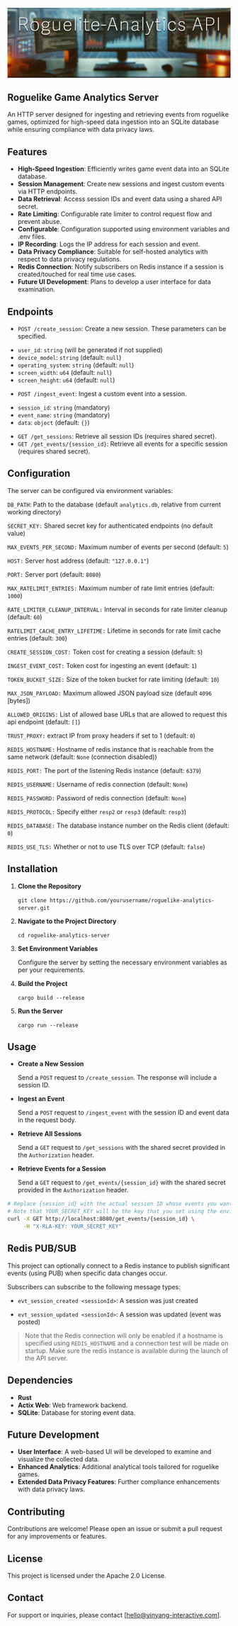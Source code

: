 ![Roguelike Game Analytics Server](__assets/roguelike-analytics-api.jpg)

## Roguelike Game Analytics Server

An HTTP server designed for ingesting and retrieving events from roguelike games, optimized for high-speed data ingestion into an SQLite database while ensuring compliance with data privacy laws.

## Features

*   **High-Speed Ingestion**: Efficiently writes game event data into an SQLite database.
*   **Session Management**: Create new sessions and ingest custom events via HTTP endpoints.
*   **Data Retrieval**: Access session IDs and event data using a shared API secret.
*   **Rate Limiting**: Configurable rate limiter to control request flow and prevent abuse.
*   **Configurable**: Configuration supported using environment variables and .env files.
*   **IP Recording**: Logs the IP address for each session and event.
*   **Data Privacy Compliance**: Suitable for self-hosted analytics with respect to data privacy regulations.
*   **Redis Connection**: Notify subscribers on Redis instance if a session is created/touched for real time use cases.
*   **Future UI Development**: Plans to develop a user interface for data examination.

## Endpoints

*   `POST /create_session`: Create a new session. These parameters can be specified.
  - `user_id`: `string` (will be generated if not supplied)
  - `device_model`: `string` (default: `null`)
  - `operating_system`: `string` (default: `null`)
  - `screen_width`: `u64` (default: `null`)
  - `screen_height`: `u64` (default: `null`)
*   `POST /ingest_event`: Ingest a custom event into a session.
  - `session_id`: `string` (mandatory)
  - `event_name`: `string` (mandatory)
  - `data`: `object` (default: `{}`)
*   `GET /get_sessions`: Retrieve all session IDs (requires shared secret).
*   `GET /get_events/{session_id}`: Retrieve all events for a specific session (requires shared secret).

## Configuration

The server can be configured via environment variables:

`DB_PATH`: Path to the database (default `analytics.db`, relative from current working directory)

`SECRET_KEY:` Shared secret key for authenticated endpoints (no default value)

`MAX_EVENTS_PER_SECOND:` Maximum number of events per second (default: `5`)

`HOST:` Server host address (default: `"127.0.0.1"`)

`PORT:` Server port (default: `8080`)

`MAX_RATELIMIT_ENTRIES:` Maximum number of rate limit entries (default: `1000`)

`RATE_LIMITER_CLEANUP_INTERVAL:` Interval in seconds for rate limiter cleanup (default: `60`)

`RATELIMIT_CACHE_ENTRY_LIFETIME:` Lifetime in seconds for rate limit cache entries (default: `300`)

`CREATE_SESSION_COST:` Token cost for creating a session (default: `5`)

`INGEST_EVENT_COST:` Token cost for ingesting an event (default: `1`)

`TOKEN_BUCKET_SIZE:` Size of the token bucket for rate limiting (default: `10`)

`MAX_JSON_PAYLOAD:` Maximum allowed JSON payload size (default `4096` [bytes])

`ALLOWED_ORIGINS:` List of allowed base URLs that are allowed to request this api endpoint (default: `[]`)

`TRUST_PROXY:` extract IP from proxy headers if set to 1 (default: `0`)

`REDIS_HOSTNAME:` Hostname of redis instance that is reachable from the same network (default: `None` (connection disabled))

`REDIS_PORT:` The port of the listening Redis instance (default: `6379`)

`REDIS_USERNAME:` Username of redis connection (default: `None`)

`REDIS_PASSWORD:` Password of redis connection (default: `None`)

`REDIS_PROTOCOL:` Specify either `resp2` or `resp3` (default: `resp3`)

`REDIS_DATABASE:` The database instance number on the Redis client (default: `0`)

`REDIS_USE_TLS:` Whether or not to use TLS over TCP (default: `false`)

## Installation

1.  **Clone the Repository**
    
    `git clone https://github.com/yourusername/roguelike-analytics-server.git`
    
2.  **Navigate to the Project Directory**
    
    `cd roguelike-analytics-server`
    
3.  **Set Environment Variables**
    
    Configure the server by setting the necessary environment variables as per your requirements.
    
4.  **Build the Project**
    
    `cargo build --release`
    
5.  **Run the Server**
    
    `cargo run --release`
    

## Usage

*   **Create a New Session**
    
    Send a `POST` request to `/create_session`. The response will include a session ID.
    
*   **Ingest an Event**
    
    Send a `POST` request to `/ingest_event` with the session ID and event data in the request body.
    
*   **Retrieve All Sessions**
    
    Send a `GET` request to `/get_sessions` with the shared secret provided in the `Authorization` header.
    
*   **Retrieve Events for a Session**
    
    Send a `GET` request to `/get_events/{session_id}` with the shared secret provided in the `Authorization` header.

```bash
# Replace {session_id} with the actual session ID whose events you want to retrieve. 
# Note that YOUR_SECRET_KEY will be the key that you set using the environment variable SECRET_KEY.
curl -X GET http://localhost:8080/get_events/{session_id} \
     -H "X-RLA-KEY: YOUR_SECRET_KEY"
```
    

## Redis PUB/SUB

This project can optionally connect to a Redis instance to publish significant events (using PUB) when specific data changes occur.

Subscribers can subscribe to the following message types:

- `evt_session_created <sessionId>`: A session was just created

- `evt_session_updated <sessionId>`: A session was updated (event was posted)

> Note that the Redis connection will only be enabled if a hostname is specified using `REDIS_HOSTNAME` and a connection test will be made on startup. Make sure the redis instance is available during the launch of the API server.

## Dependencies

*   **Rust**
*   **Actix Web**: Web framework backend.
*   **SQLite**: Database for storing event data.

## Future Development

*   **User Interface**: A web-based UI will be developed to examine and visualize the collected data.
*   **Enhanced Analytics**: Additional analytical tools tailored for roguelike games.
*   **Extended Data Privacy Features**: Further compliance enhancements with data privacy laws.

## Contributing

Contributions are welcome! Please open an issue or submit a pull request for any improvements or features.

## License

This project is licensed under the Apache 2.0 License.

## Contact

For support or inquiries, please contact \[hello@yinyang-interactive.com\].

